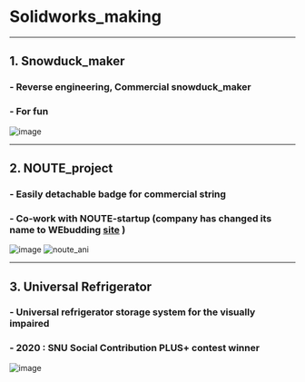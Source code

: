 # Solidworks_making
- - -

## 1. Snowduck_maker
### - Reverse engineering, Commercial snowduck_maker 
### - For fun
![image](https://user-images.githubusercontent.com/74540268/169968584-c470d766-c87b-4080-9d84-2b948e47175a.png)

- - -

## 2. NOUTE_project
### - Easily detachable badge for commercial string
### - Co-work with NOUTE-startup (company has changed its name to WEbudding [site](https://www.webudding.com/home) ) 
![image](https://user-images.githubusercontent.com/74540268/169978837-1526e973-bbee-447e-965b-0ffb6ca7b1ce.png) ![noute_ani](https://user-images.githubusercontent.com/74540268/169978295-0700ac23-2b37-4637-8d36-725c7ffc0819.gif)

- - -

## 3. Universal Refrigerator
### - Universal refrigerator storage system for the visually impaired
### - 2020 : SNU Social Contribution PLUS+ contest winner
![image](https://user-images.githubusercontent.com/74540268/169968702-6ea9f29f-1507-4a10-8413-0baa380fa894.png)
